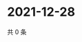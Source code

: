 # 2021-12-28

共 0 条

<!-- BEGIN WEIBO -->
<!-- 最后更新时间 Tue Dec 28 2021 06:11:56 GMT+0800 (China Standard Time) -->

<!-- END WEIBO -->
